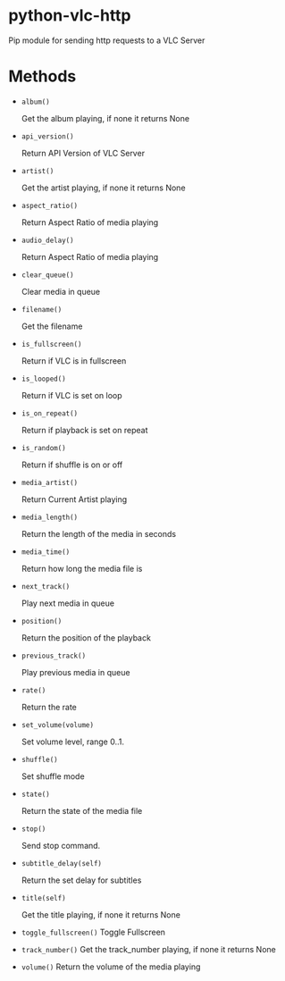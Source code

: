 # python-vlc-http
Pip module for sending http requests to a VLC Server

# Methods
 
 
* `album()`

    Get the album playing, if none it returns None

* `api_version()`

    Return API Version of VLC Server

* `artist()`

    Get the artist playing, if none it returns None

* `aspect_ratio()`

    Return Aspect Ratio of media playing

* `audio_delay()`

    Return Aspect Ratio of media playing

* `clear_queue()`

    Clear media in queue

* `filename()`

    Get the filename

* `is_fullscreen()`

    Return if VLC is in fullscreen

* `is_looped()`

    Return if VLC is set on loop
    
* `is_on_repeat()`

    Return if playback is set on repeat

* `is_random()`

    Return if shuffle is on or off

* `media_artist()`

    Return Current Artist playing

* `media_length()`

    Return the length of the media in seconds

* `media_time()`

    Return how long the media file is

* `next_track()`

    Play next media in queue

* `position()`

    Return the position of the playback

* `previous_track()`

    Play previous media in queue

* `rate()`

    Return the rate

* `set_volume(volume)`

    Set volume level, range 0..1.

* `shuffle()`

    Set shuffle mode

* `state()`

    Return the state of the media file

* `stop()`

    Send stop command.

* `subtitle_delay(self)`

    Return the set delay for subtitles

* `title(self)`

    Get the title playing, if none it returns None
    
* `toggle_fullscreen()`
    Toggle Fullscreen

* `track_number()`
    Get the track_number playing, if none it returns None

* `volume()`
    Return the volume of the media playing
